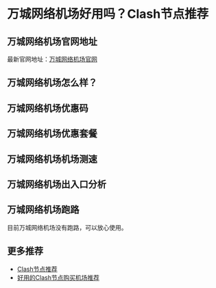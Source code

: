 # 万城网络机场好用吗？Clash节点推荐

## 万城网络机场官网地址
最新官网地址：[万城网络机场官网](https://ct.affxc.com/vcity/)

## 万城网络机场怎么样？


## 万城网络机场优惠码


## 万城网络机场优惠套餐


## 万城网络机场机场测速


## 万城网络机场出入口分析


## 万城网络机场跑路
目前万城网络机场没有跑路，可以放心使用。

## 更多推荐
 - [Clash节点推荐](https://github.com/clashdownload/Clash)
 - [好用的Clash节点购买机场推荐](https://clash.top/node/?utm_source=github&utm_medium=clashdownload-details)
